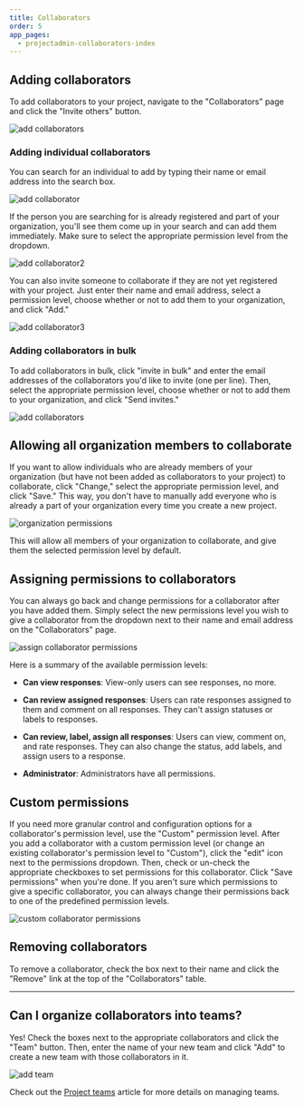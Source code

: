 ```yaml
---
title: Collaborators
order: 5
app_pages:
  - projectadmin-collaborators-index
---
```


## Adding collaborators

To add collaborators to your project, navigate to the "Collaborators" page and click the "Invite others" button.

![add collaborators](../images/invite_collaborators.png)

### Adding individual collaborators

You can search for an individual to add by typing their name or email address into the search box.

![add collaborator](../images/add_collaborator.png)

If the person you are searching for is already registered and part of your organization, you'll see them come up in your search and can add them immediately. Make sure to select the appropriate permission level from the dropdown.

![add collaborator2](../images/add_collaborator2.png)

You can also invite someone to collaborate if they are not yet registered with your project. Just enter their name and email address, select a permission level, choose whether or not to add them to your organization, and click "Add."

![add collaborator3](../images/add_collaborator3.png)

### Adding collaborators in bulk

To add collaborators in bulk, click "invite in bulk" and enter the email addresses of the collaborators you'd like to invite (one per line). Then, select the appropriate permission level, choose whether or not to add them to your organization, and click "Send invites."

![add collaborators](../images/add_collaborators.png)

## Allowing all organization members to collaborate

If you want to allow individuals who are already members of your organization (but have not been added as collaborators to your project) to collaborate, click "Change," select the appropriate permission level, and click "Save." This way, you don't have to manually add everyone who is already a part of your organization every time you create a new project.

![organization permissions](../images/organization_permissions.png)

This will allow all members of your organization to collaborate, and give them the selected permission level by default.

## Assigning permissions to collaborators

You can always go back and change permissions for a collaborator after you have added them. Simply select the new permissions level you wish to give a collaborator from the dropdown next to their name and email address on the "Collaborators" page.

![assign collaborator permissions](../images/assign_collaborator_permissions.png)

Here is a summary of the available permission levels:

- **Can view responses**: View-only users can see responses, no more.

- **Can review assigned responses**: Users can rate responses assigned to them and comment on all responses. They can't assign statuses or labels to responses.

- **Can review, label, assign all responses**: Users can view, comment on, and rate responses. They can also change the status, add labels, and assign users to a response.

- **Administrator**: Administrators have all permissions.

## Custom permissions

If you need more granular control and configuration options for a collaborator's permission level, use the "Custom" permission level. After you add a collaborator with a custom permission level (or change an existing collaborator's permission level to "Custom"), click the "edit" icon next to the permissions dropdown. Then, check or un-check the appropriate checkboxes to set permissions for this collaborator. Click "Save permissions" when you're done. If you aren't sure which permissions to give a specific collaborator, you can always change their permissions back to one of the predefined permission levels.

![custom collaborator permissions](../images/custom_collaborator_permissions.png)

## Removing collaborators

To remove a collaborator, check the box next to their name and click the "Remove" link at the top of the "Collaborators" table.

---

## Can I organize collaborators into teams?
Yes! Check the boxes next to the appropriate collaborators and click the "Team" button. Then, enter the name of your new team and click "Add" to create a new team with those collaborators in it.

![add team](../images/add_team2.png)

Check out the [Project teams](teams.html) article for more details on managing teams.
